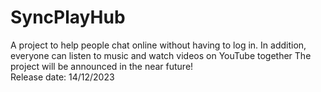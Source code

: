 <h1> SyncPlayHub </h1>
A project to help people chat online without having to log in. In addition, everyone can listen to music and watch videos on YouTube together
The project will be announced in the near future! <br>
Release date: 14/12/2023
